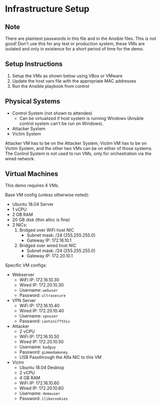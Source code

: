 # Infrastructure Setup

## Note
There are plaintext passwords in this file and in the Ansible files. This is not good! Don't use this for any test or production system, these VMs are isolated and only in existence for a short period of time for the demo.

## Setup Instructions
1. Setup the VMs as shown below using VBox or VMware
2. Update the host vars file with the appropriate MAC addresses
3. Run the Ansible playbook from control

## Physical Systems
 - Control System (not shown to attendee)
   - Can be virtualized if host system is running Windows (Ansible control system can't be run on Windows).
 - Attacker System
 - Victim System

Attacker VM has to be on the Attacker System, Victim VM has to be on Victim System, and the other two VMs can be on either of those systems. The Control System is not used to run VMs, only for orchestration via the wired network.

## Virtual Machines
This demo requires 4 VMs.

Base VM config (unless otherwise noted):
 - Ubuntu 18.04 Server
 - 1 vCPU
 - 2 GB RAM
 - 20 GB disk (thin alloc is fine)
 - 2 NICs:
   1. Bridged over WiFi host NIC
      - Subnet mask: /24 (255.255.255.0)
      - Gateway IP: 172.16.10.1
   2. Bridged over wired host NIC
      - Subnet mask: /24 (255.255.255.0)
      - Gateway IP: 172.20.10.1

Specific VM configs:
 - Webserver
   - WiFi IP: 172.16.10.30
   - Wired IP: 172.20.10.30
   - Username: `webuser`
   - Password: `ultrasecure`
 - VPN Server
   - WiFi IP: 172.16.10.40
   - Wired IP: 172.20.10.40
   - Username: `vpnuser`
   - Password: `cantsniffthis`
 - Attacker
   - 2 vCPU
   - WiFi IP: 172.16.10.50
   - Wired IP: 172.20.10.50
   - Username: `badguy`
   - Password: `gimmedamoney`
   - USB Passthrough the Alfa NIC to this VM
 - Victm
   - Ubuntu 18.04 Desktop
   - 2 vCPU
   - 4 GB RAM
   - WiFi IP: 172.16.10.60
   - Wired IP: 172.20.10.60
   - Username: `demouser`
   - Password: `ilikecookies`
